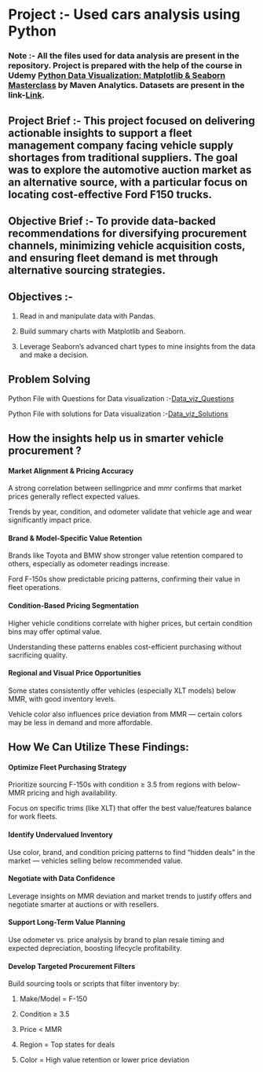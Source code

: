 # Project :- Used cars analysis using Python

### Note :- All the files used for data analysis are present in the repository. Project is prepared with the help of the course in Udemy [Python Data Visualization: Matplotlib & Seaborn Masterclass](https://www.udemy.com/course/python-pandas/) by Maven Analytics. Datasets are present in the link-[Link](https://www.udemy.com/course/python-data-visualization-matplotlib-seaborn/?srsltid=AfmBOop1YNPr3dWseg0L2AXe6v50HlWa4ne2Q7JMvhT3Fl-q7DuIaszj).

## Project Brief :- This project focused on delivering actionable insights to support a fleet management company facing vehicle supply shortages from traditional suppliers. The goal was to explore the automotive auction market as an alternative source, with a particular focus on locating cost-effective Ford F150 trucks.

## Objective Brief :-  To provide data-backed recommendations for diversifying procurement channels, minimizing vehicle acquisition costs, and ensuring fleet demand is met through alternative sourcing strategies.

## Objectives :- 

1. Read in and manipulate data with Pandas.

2. Build summary charts with Matplotlib and Seaborn.

3. Leverage Seaborn’s advanced chart types to mine insights from the data and make a decision.

## Problem Solving

Python File with Questions for Data visualization :-[Data_viz_Questions](https://github.com/aa-abhinavacharya/Python_Analyzing_Used_Cars_Project/blob/main/Project_Questions.ipynb)

Python File with solutions for Data visualization :-[Data_viz_Solutions](https://github.com/aa-abhinavacharya/Python_Analyzing_Used_Cars_Project/blob/main/Project_Solutions.ipynb)

## How the insights help us in smarter vehicle procurement ?

#### Market Alignment & Pricing Accuracy

A strong correlation between sellingprice and mmr confirms that market prices generally reflect expected values.

Trends by year, condition, and odometer validate that vehicle age and wear significantly impact price.

#### Brand & Model-Specific Value Retention

Brands like Toyota and BMW show stronger value retention compared to others, especially as odometer readings increase.

Ford F-150s show predictable pricing patterns, confirming their value in fleet operations.

#### Condition-Based Pricing Segmentation

Higher vehicle conditions correlate with higher prices, but certain condition bins may offer optimal value.

Understanding these patterns enables cost-efficient purchasing without sacrificing quality.

#### Regional and Visual Price Opportunities

Some states consistently offer vehicles (especially XLT models) below MMR, with good inventory levels.

Vehicle color also influences price deviation from MMR — certain colors may be less in demand and more affordable.

## How We Can Utilize These Findings:

#### Optimize Fleet Purchasing Strategy

Prioritize sourcing F-150s with condition ≥ 3.5 from regions with below-MMR pricing and high availability.

Focus on specific trims (like XLT) that offer the best value/features balance for work fleets.

#### Identify Undervalued Inventory

Use color, brand, and condition pricing patterns to find “hidden deals” in the market — vehicles selling below recommended value.

#### Negotiate with Data Confidence

Leverage insights on MMR deviation and market trends to justify offers and negotiate smarter at auctions or with resellers.

#### Support Long-Term Value Planning

Use odometer vs. price analysis by brand to plan resale timing and expected depreciation, boosting lifecycle profitability.

#### Develop Targeted Procurement Filters

Build sourcing tools or scripts that filter inventory by:

1. Make/Model = F-150

2. Condition ≥ 3.5

3. Price < MMR

4. Region = Top states for deals

5. Color = High value retention or lower price deviation
